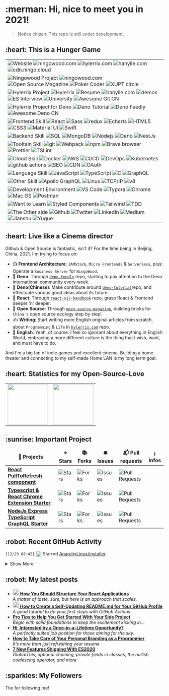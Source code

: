 <h1>:merman: Hi, nice to meet you in 2021!</h1>

> Notice citizen: This repo is still under development.

<h2>:heart: This is a Hunger Game</h2>

<!--
TBD: need a test framework skill
PWA
-->

<table cellspacing="0" cellpadding="0" style="border: none;">
  <tr>
    <td>
      <img alt="Website" src="https://img.shields.io/badge/-👉%20%20%20Website-000?" />
      <img alt="ningowood.com" src="https://img.shields.io/badge/-🧬%20ningowood.com-000?" />
      <img alt="hylerrix.com" src="https://img.shields.io/badge/-🧬%20hylerrix.com-000?" />
      <img alt="hanyile.com" src="https://img.shields.io/badge/-🧬%20hanyile.com-000?" />
      <img alt="cdn.ningo.cloud" src="https://img.shields.io/badge/-🧬%20cdn.ningo.cloud-000?" />
    </td>
  </tr>
  <tr>
    <td>
      <img alt="Ningowood Project" src="https://img.shields.io/badge/-👉%20%20%20Ningowood%20Project-000?" href="http://github.com/ningowood" />
      <img alt="ningowood.com" src="https://img.shields.io/badge/-🧬%20ningowood.com-000?" href="https://github.com/ningowood.com" />
      <img alt="Open Source Magazine" src="https://img.shields.io/badge/-🧬%20open%20source%20magezine-000?" href="https://github.com/ningowood/open-source-magazine" />
      <img alt="Poker Coder" src="https://img.shields.io/badge/-🧬%20poker%20coder-000?" href="https://github.com/ningowood/poker-coder" />
      <img alt="XUPT circle" src="https://img.shields.io/badge/-🧬%20xiyoucircle-000?" href="https://github.com/ningowood/xiyoucircle" />
      <!-- <img alt="Resume Timeline" src="https://img.shields.io/badge/-🧬%20resumetimeline-000?" /> -->
    </td>
  </tr>
  <tr>
    <td>
      <img alt="Hylerrix Project" src="https://img.shields.io/badge/-👉%20%20%20Hylerrix%20Project-000?" />
      <img alt="Hylerrix" src="https://img.shields.io/badge/-🧬%20hylerrix-000?" href="https://github.com/hylerrix/hylerrix" />
      <img alt="Resume" src="https://img.shields.io/badge/-🧬%20Resume-000?" href="https://github.com/hylerrix/resume" />
      <img alt="hanyile.com" src="https://img.shields.io/badge/-🧬%20hanyile.com-000?" href="https://github.com/hylerrix/hanyile.com" />
      <!-- <img alt="hylerrix.com" src="https://img.shields.io/badge/-🧬%20hylerrix.com-000?" href="https://github.com/hylerrix/hylerrix.com" /> -->
      <img alt="demos" src="https://img.shields.io/badge/-🧬%20demos-000?" href="https://github.com/hylerrix/demos" />
      <img alt="ES Interview" src="https://img.shields.io/badge/-🧬%20esinterview-000?" href="https://github.com/hylerrix/es-interview" />
      <!-- <img alt="React v17 handbook" src="https://img.shields.io/badge/-🧬%20reactv17handbook-000?" href="https://github.com/hylerrix/react-v17-handbook" /> -->
      <img alt="University" src="https://img.shields.io/badge/-🧬%20university-000?" href="https://github.com/hylerrix/university" />
      <img alt="Awesome Git CN" src="https://img.shields.io/badge/-🧬%20awesomegitcn-000?" href="https://github.com/hylerrix/awesome-git-cn" />
    </td>
  </tr>
  <tr>
    <td>
      <img alt="Hylerrix Project for Deno" src="https://img.shields.io/badge/-👉%20%20%20Hylerrix%20Project%20Deno-000?" href="https://github.com/hylerrix/awesome-deno-cn" />
      <img alt="Deno Tutorial" src="https://img.shields.io/badge/-🧬%20denotutorial-000?" href="https://github.com/hylerrix/deno-tutorial" />
      <img alt="Deno Feedly" src="https://img.shields.io/badge/-🧬%20denofeedly-000?" href="https://github.com/hylerrix/deno-feedly" />
      <!-- <img alt="Deno Algorithm" src="https://img.shields.io/badge/-🧬%20denoalgorithm-000?" href="https://github.com/hylerrix/deno-algorithm" />
      <img alt="Deno App Starter" src="https://img.shields.io/badge/-🧬%20denoalgorithm-000?" href="https://github.com/hylerrix/deno-app-starter" /> -->
      <img alt="Awesome Deno CN" src="https://img.shields.io/badge/-🧬%20awesomedenocn-000?" href="https://github.com/hylerrix/awesome-deno-cn" />
    </td>
  </tr>
  <tr>
    <td>
      <img alt="Frontend Skill" src="https://img.shields.io/badge/-👉%20%20%20Frontend%20Skill-000?" />
      <img alt="React" src="https://img.shields.io/badge/-React-45b8d8?style=flat-square&logo=react&logoColor=white" />
      <img alt="Sass" src="https://img.shields.io/badge/-Sass-CC6699?style=flat-square&logo=sass&logoColor=white" />
      <img alt="redux" src="https://img.shields.io/badge/-Redux-764ABC?style=flat-square&logo=redux&logoColor=white" />
      <img alt="Echarts" src="https://img.shields.io/badge/-Echarts-F9A03C?style=flat-square&logo=echarts&logoColor=white" />
      <img alt="HTML5" src="https://img.shields.io/badge/-HTML5-E34F26?style=flat-square&logo=html5&logoColor=white" />
      <img alt="CSS3" src="https://img.shields.io/badge/-CSS3-E34F26?style=flat-square&logo=html5&logoColor=white" />
      <img alt="Material UI" src="https://img.shields.io/badge/-Material%20UI-E34F26?style=flat-square&logo=html5&logoColor=white" />
      <img alt="Swift" src="https://img.shields.io/badge/-Swift-E34F26?style=flat-square&logo=html5&logoColor=white" />
    </td>
  </tr>
  <tr>
    <td>
      <img alt="Backend Skill" src="https://img.shields.io/badge/-👉%20%20%20Backend%20Skill-000?" />
      <img alt="SQL" src="https://img.shields.io/badge/-SQL-000?&logo=MySQL&logoColor=4479A1" />
      <img alt="MongoDB" src="https://img.shields.io/badge/-MongoDB-13aa52?style=flat-square&logo=mongodb&logoColor=white" />
      <img alt="Nodejs" src="https://img.shields.io/badge/-Nodejs-43853d?style=flat-square&logo=Node.js&logoColor=white" />
      <img alt="Deno" src="https://img.shields.io/badge/-Deno-43853d?style=flat-square&logo=Deno&logoColor=white" />
      <img alt="NestJs" src="https://img.shields.io/badge/-NestJs-ea2845?style=flat-square&logo=nestjs&logoColor=white" />
    </td>
  </tr>
  <tr>
    <td>
      <img alt="Tooltain Skill" src="https://img.shields.io/badge/-👉%20%20%20%20Tooltain%20Skill-000?" />
      <img alt="git" src="https://img.shields.io/badge/-Git-F05032?style=flat-square&logo=git&logoColor=white" />
      <img alt="Webpack" src="https://img.shields.io/badge/-Webpack-8DD6F9?style=flat-square&logo=webpack&logoColor=white" />
      <img alt="npm" src="https://img.shields.io/badge/-NPM-CB3837?style=flat-square&logo=npm&logoColor=white" />
      <img alt="Brave browser" src="https://img.shields.io/badge/-Brave_Browser-FB542B?style=flat-square&logo=brave&logoColor=white" />
      <img alt="Prettier" src="https://img.shields.io/badge/-Prettier-F7B93E?style=flat-square&logo=prettier&logoColor=white" />
      <img alt="TSLint" src="https://img.shields.io/badge/-TSLint-F7B93E?style=flat-square&logo=prettier&logoColor=white" />
    </td>
  </tr>
  <tr>
    <td>
      <img alt="Cloud Skill" src="https://img.shields.io/badge/-👉%20%20%20Cloud%20Skill-000?" />
      <img alt="Docker" src="https://img.shields.io/badge/-Docker-46a2f1?style=flat-square&logo=docker&logoColor=white" />
      <img alt="AWS" src="https://img.shields.io/badge/-AWS-000?&logo=Amazon-AWS&logoColor=fff" />
      <img alt="CI/CD" src="https://img.shields.io/badge/-CI%2FCD-000?&logo=CircleCI&logoColor=fff" />
      <img alt="DevOps" src="https://img.shields.io/badge/-DevOps-000?&logo=CircleCI&logoColor=fff" />
      <img alt="Kubernetes" src="https://img.shields.io/badge/-Kubernetes-000?&logo=Kubernetes" />
      <img alt="github actions" src="https://img.shields.io/badge/-Github_Actions-2088FF?style=flat-square&logo=github-actions&logoColor=white" />
      <img alt="SEO" src="https://img.shields.io/badge/-SEO-2088FF?style=flat-square&logo=github-actions&logoColor=white" />
      <img alt="CDN" src="https://img.shields.io/badge/-CDN-2088FF?style=flat-square&logo=github-actions&logoColor=white" />
      <img alt="OAuth" src="https://img.shields.io/badge/-OAuth-2088FF?style=flat-square&logo=github-actions&logoColor=white" />
    </td>
  </tr>
  <tr>
    <td>
      <img alt="Language Skill" src="https://img.shields.io/badge/-👉%20%20%20Language%20Skill-000?" />
      <img alt="JavaScript" src="https://img.shields.io/badge/-JavaScript-000?&logo=JavaScript&logoColor=ddc508" />
      <img alt="TypeScript" src="https://img.shields.io/badge/-TypeScript-007ACC?style=flat-square&logo=typescript&logoColor=white" />
      <img alt="C" src="https://img.shields.io/badge/-C-000?&logo=C" />
      <img alt="GraphQL" src="https://img.shields.io/badge/-GraphQL-E10098?style=flat-square&logo=graphql&logoColor=white" />
    </td>
  </tr>
  <tr>
    <td>
      <img alt="Other Skill" src="https://img.shields.io/badge/-👉%20%20%20Other%20Skill-000?" />
      <img alt="Apollo GraphQL" src="https://img.shields.io/badge/-Apollo%20GraphQL-311C87?style=flat-square&logo=apollo-graphql&logoColor=white" />
      <img alt="Linux" src="https://img.shields.io/badge/-Linux-000?&logo=Linux&logoColor=FCC624" />
      <img alt="TCP/IP" src="https://img.shields.io/badge/-TCP%2FIP-000?&logo=Cisco" />
      <img alt="v8" src="https://img.shields.io/badge/-TCP%2FIP-000?&logo=v8" />
    </td>
  </tr>
  <tr>
    <td>
      <img alt="Development Environment" src="https://img.shields.io/badge/-👉%20%20%20Developer%20Environment%20Skill-000?" />
      <img alt="VS Code" src="https://img.shields.io/badge/-VS%20Code-F7B93E?style=flat-square&logo=vs-code&logoColor=white" />
      <img alt="Typora" src="https://img.shields.io/badge/-Typora-F7B93E?style=flat-square&logo=prettier&logoColor=white" />
      <img alt="Chrome" src="https://img.shields.io/badge/-Chrome-F7B93E?style=flat-square&logo=prettier&logoColor=white" />
      <img alt="Mac OS" src="https://img.shields.io/badge/-Mac%20OS-F7B93E?style=flat-square&logo=prettier&logoColor=white" />
      <img alt="Postman" src="https://img.shields.io/badge/-Postman-F7B93E?style=flat-square&logo=prettier&logoColor=white" />
    </td>
  </tr>
  <tr>
    <td>
      <img alt="Want to Learn" src="https://img.shields.io/badge/-👉%20%20%20Want%20To%20Learn-000?" />
      <img alt="Styled Components" src="https://img.shields.io/badge/-Styled_Components-db7092?style=flat-square&logo=styled-components&logoColor=white" href="https://github.com/adamalston?tab=repositories&q=&type=&language=c"/>
      <img alt="Tailwind" src="https://img.shields.io/badge/-Tailwind-db7092?style=flat-square&logo=styled-components&logoColor=white" href="https://github.com/adamalston?tab=repositories&q=&type=&language=c"/>
      <img alt="TDD" src="https://img.shields.io/badge/-TDD-db7092?style=flat-square&logo=styled-components&logoColor=white" href="https://github.com/adamalston?tab=repositories&q=&type=&language=c"/>
    </td>
  </tr>
  <tr>
    <td>
      <img alt="The Other side" src="https://img.shields.io/badge/-👉%20%20%20The%20Other%20Side-000?" href="https://github.com/hylerrix" />
      <img alt="Github" src="https://img.shields.io/badge/-🧬%20Github-000?" href="https://github.com/hylerrix" />
      <img alt="Twitter" src="https://img.shields.io/badge/-🧬%20Twitter-000?" href="https://github.com/hylerrix" />
      <img alt="LinkedIn" src="https://img.shields.io/badge/-🧬%20LinkedIn-000?" href="https://github.com/hylerrix" />
      <img alt="Medium" src="https://img.shields.io/badge/-🧬%20Medium-000?" href="https://github.com/hylerrix" />
      <img alt="Jianshu" src="https://img.shields.io/badge/-🧬%20Jianshu-000?" href="https://github.com/hylerrix" />
      <img alt="Yuque" src="https://img.shields.io/badge/-🧬%20Yu%20Que-000?" href="https://github.com/hylerrix" />
    </td>
  </tr>
</table>

<h2>:heart: Live like a Cinema director</h2>

<!-- Music Now I listening to, or just "Prey for Me" -->

Github & Open Source is fantastic, isn't it? For the time being in Beijing, China, 2021, I'm trying to focus on:

* :tv: **Frontend Architecture**: `JAMStack`, `Micro Frontends` & `Serverless`, plus: Operate a `Business Server` for `NingoWood`.
* :sauropod: **Deno**: Through [`deno-feedly`](https://github.com/hylerrix/deno-feedly) repo, starting to pay attention to the Deno international community every week.
* :space_invader: **Deno(Chinese)**: Make contribute around [`deno-tutorial`](https://github.com/hylerrix/deno-tutorial)repo, and effectuate various good ideas about its future.
* :clown_face: **React**: Through [`react-v17-handbook`](https://github.com/hylerrix/react-v17-handbook) repo, grasp React & Frontend deeper 'n' deeper.
* :open_book: **Open Source**: Through [`open-source-magazine`](https://github.com/ningowood/open-source-magazine), building bricks for `China's` open source ecology step by step!
* :writing_hand: **Writing**: Start writing more English original articles from scratch, about `Programming` & `Life` in [`hylerrix.com`](https://github.com/hylerrix/hylerrix.com) repo.
* :art: **English**: Yeah, of course. I feel so ignorant about everything in English World, embracing a more different culture is the thing that I wish, want, and must have to do.

And I'm a big fan of indie games and excellent cinema. Building a home theater and connecting to my self-made Home LAN is my long term goal.

<h2>:heart: Statistics for my Open-Source-Love</h2>

<table cellspacing="0" cellpadding="0" style="border: none;">
  <tr>
    <td>
      <img height="128px" src="https://github-readme-stats.vercel.app/api?username=hylerrix&hide_title=true&hide_border=true&show_icons=true&count_private=true&line_height=21&text_color=000&icon_color=000&bg_color=0,ea6161,ffc64d,fffc4d,52fa5a&theme=graywhite" />
    </td>
    <td>
      <img height="128px" src="https://github-readme-stats.vercel.app/api/top-langs/?username=hylerrix&hide=html&hide_title=true&hide_border=true&layout=compact&langs_count=7&exclude_repo=comp426,Redventures-Movie-Quotes&text_color=000&icon_color=fff&bg_color=0,52fa5a,4dfcff,c64dff&theme=graywhite" />
    </td>
  </tr>
</table>

<h2>:sunrise: Important Project</h2>

<table cellspacing="0" cellpadding="0" style="border: none;">
  <thead align="center">
    <tr border: none;>
      <td><b>🎁 Projects</b></td>
      <td><b>⭐ Stars</b></td>
      <td><b>📚 Forks</b></td>
      <td><b>🛎 Issues</b></td>
      <td><b>📬 Pull requests</b></td>
      <td><b>ℹ️ Infos</b></td>
    </tr>
  </thead>
  <tbody>
    <tr>
      <td><a href="https://github.com/thmsgbrt/react-simple-pull-to-refresh"><b>React PullToRefresh component</b></a></td>
      <td><img alt="Stars" src="https://img.shields.io/github/stars/thmsgbrt/react-simple-pull-to-refresh?style=flat-square&labelColor=343b41"/></td>
      <td><img alt="Forks" src="https://img.shields.io/github/forks/thmsgbrt/react-simple-pull-to-refresh?style=flat-square&labelColor=343b41"/></td>
      <td><img alt="Issues" src="https://img.shields.io/github/issues/thmsgbrt/react-simple-pull-to-refresh?style=flat-square&labelColor=343b41"/></td>
      <td><img alt="Pull Requests" src="https://img.shields.io/github/issues-pr/thmsgbrt/react-simple-pull-to-refresh?style=flat-square&labelColor=343b41"/></td>
      <td></td>
    </tr>
	  <tr>
      <td><a href="https://github.com/thmsgbrt/Chrome-Extension-with-React-and-Typescript-Starter-Pack"><b>Typescript & React Chrome Extension Starter</b></a></td>
      <td><img alt="Stars" src="https://img.shields.io/github/stars/thmsgbrt/Chrome-Extension-with-React-and-Typescript-Starter-Pack?style=flat-square&labelColor=343b41"/></td>
      <td><img alt="Forks" src="https://img.shields.io/github/forks/thmsgbrt/Chrome-Extension-with-React-and-Typescript-Starter-Pack?style=flat-square&labelColor=343b41"/></td>
      <td><img alt="Issues" src="https://img.shields.io/github/issues/thmsgbrt/Chrome-Extension-with-React-and-Typescript-Starter-Pack?style=flat-square&labelColor=343b41"/></td>
      <td><img alt="Pull Requests" src="https://img.shields.io/github/issues-pr/thmsgbrt/Chrome-Extension-with-React-and-Typescript-Starter-Pack?style=flat-square&labelColor=343b41"/></td>
      <td></td>
    </tr>
    <tr>
      <td><a href="https://github.com/thmsgbrt/nodejs-typescript-express-apollo-graphql-starter"><b>NodeJs Express TypeScript GraphQL Starter</b></a></td>
      <td><img alt="Stars" src="https://img.shields.io/github/stars/thmsgbrt/nodejs-typescript-express-apollo-graphql-starter?style=flat-square&labelColor=343b41"/></td>
      <td><img alt="Forks" src="https://img.shields.io/github/forks/thmsgbrt/nodejs-typescript-express-apollo-graphql-starter?style=flat-square&labelColor=343b41"/></td>
      <td><img alt="Issues" src="https://img.shields.io/github/issues/thmsgbrt/nodejs-typescript-express-apollo-graphql-starter?style=flat-square&labelColor=343b41"/></td>
      <td><img alt="Pull Requests" src="https://img.shields.io/github/issues-pr/thmsgbrt/nodejs-typescript-express-apollo-graphql-starter?style=flat-square&labelColor=343b41"/></td>
      <td></td>
    </tr>
  </tbody>
</table>

<h2>:robot: Recent GitHub Activity</h2>

<!--START_SECTION:activity-->

`[12/23 08:42]` <img alt="⭐" src="https://github.com/cheesits456/github-activity-readme/raw/master/icons/star.png" align="top" height="18"> Starred [AnarchyLinux/installer](https://github.com/AnarchyLinux/installer) 

<details><summary>Show More</summary>

`[12/20 18:13]` <img alt="🗣" src="https://github.com/cheesits456/github-activity-readme/raw/master/icons/comment.png" align="top" height="18"> Commented on [`#9`](https://github.com//cheesits456/discord-ssh-bot/issues/9 'Can´t read property') in [cheesits456/discord-ssh-bot](https://github.com/cheesits456/discord-ssh-bot)
</details>

<!--END_SECTION:activity-->

<h2>:robot: My latest posts</h2>

<ul>
  <li><a href="https://medium.com/better-programming/how-you-should-structure-your-react-applications-e7dd32375a98"><b><img src="https://emojipedia-us.s3.dualstack.us-west-1.amazonaws.com/thumbs/240/apple/237/gear_2699.png" width="20" alt="new" /> How You Should Structure Your React Applications</b></a><br/><i>A matter of taste, sure, but here is an approach that scales.</i></li>
  <li><a href="https://medium.com/@th.guibert/how-to-create-a-self-updating-readme-md-for-your-github-profile-f8b05744ca91"><b><img src="https://emojipedia-us.s3.dualstack.us-west-1.amazonaws.com/thumbs/240/apple/237/fire_1f525.png" width="20" alt="new" /> How to Create a Self-Updating README.md for Your GitHub Profile</b></a><br/><i>A good tutorial to do your first steps with GitHub Actions</i></li>
  <li><a href="https://medium.com/better-programming/pro-tips-to-help-you-get-started-with-your-side-project-15d01b76e0d8"><b>Pro Tips to Help You Get Started With Your Side Project</b></a><br/><i>Begin with solid foundations to keep the excitement kicking in...</i></li>
  <li><a href="https://medium.com/dev-genius/hi-interested-by-a-once-in-a-lifetime-opportunity-1777c889127c"><b>Hi, Interested by a Once-in-a-Lifetime Opportunity?</b></a><br/><i>A perfectly suited job position for those aiming for the sky.</i></li>
  <li><a href="https://medium.com/better-programming/how-to-take-care-of-your-personal-branding-as-a-programmer-2d3aeba56cb9"><b>How to Take Care of Your Personal Branding as a Programmer</b></a><br/><i>It’s more than just refreshing your resume</i></li>
  <li><a href="https://medium.com/better-programming/8-new-features-shipping-with-es2020-7a2721f710fb"><b>7 New Features Shipping With ES2020</b></a><br/><i>GlobalThis, optional chaining, private fields in classes, the nullish coalescing operator, and more</i></li>
</ul>

<h2>:sparkles: My Followers</h2>

Thx for following me!

<!--START_SECTION:top-followers-->

<!--END_SECTION:top-followers-->
